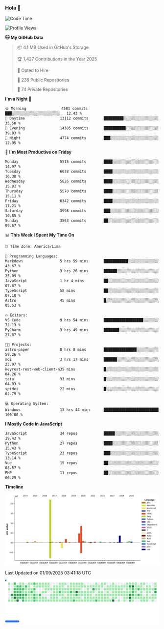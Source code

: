 ### Hola 👋

<!--START_SECTION:waka-->
![Code Time](http://img.shields.io/badge/Code%20Time-322%20hrs%2044%20mins-blue)

![Profile Views](http://img.shields.io/badge/Profile%20Views-0-blue)

**🐱 My GitHub Data** 

> 📦 4.1 MB Used in GitHub's Storage 
 > 
> 🏆 1,427 Contributions in the Year 2025
 > 
> 💼 Opted to Hire
 > 
> 📜 236 Public Repositories 
 > 
> 🔑 74 Private Repositories 
 > 
**I'm a Night 🦉** 

```text
🌞 Morning                4581 commits        ███░░░░░░░░░░░░░░░░░░░░░░   12.43 % 
🌆 Daytime                13112 commits       █████████░░░░░░░░░░░░░░░░   35.58 % 
🌃 Evening                14385 commits       ██████████░░░░░░░░░░░░░░░   39.03 % 
🌙 Night                  4774 commits        ███░░░░░░░░░░░░░░░░░░░░░░   12.95 % 
```
📅 **I'm Most Productive on Friday** 

```text
Monday                   5515 commits        ████░░░░░░░░░░░░░░░░░░░░░   14.97 % 
Tuesday                  6038 commits        ████░░░░░░░░░░░░░░░░░░░░░   16.38 % 
Wednesday                5826 commits        ████░░░░░░░░░░░░░░░░░░░░░   15.81 % 
Thursday                 5570 commits        ████░░░░░░░░░░░░░░░░░░░░░   15.11 % 
Friday                   6342 commits        ████░░░░░░░░░░░░░░░░░░░░░   17.21 % 
Saturday                 3998 commits        ███░░░░░░░░░░░░░░░░░░░░░░   10.85 % 
Sunday                   3563 commits        ██░░░░░░░░░░░░░░░░░░░░░░░   09.67 % 
```


📊 **This Week I Spent My Time On** 

```text
🕑︎ Time Zone: America/Lima

💬 Programming Languages: 
Markdown                 5 hrs 59 mins       ███████████░░░░░░░░░░░░░░   43.67 % 
Python                   3 hrs 26 mins       ██████░░░░░░░░░░░░░░░░░░░   25.09 % 
JavaScript               1 hr 4 mins         ██░░░░░░░░░░░░░░░░░░░░░░░   07.87 % 
TypeScript               58 mins             ██░░░░░░░░░░░░░░░░░░░░░░░   07.10 % 
Astro                    45 mins             █░░░░░░░░░░░░░░░░░░░░░░░░   05.53 % 

🔥 Editors: 
VS Code                  9 hrs 54 mins       ██████████████████░░░░░░░   72.13 % 
PyCharm                  3 hrs 49 mins       ███████░░░░░░░░░░░░░░░░░░   27.87 % 

🐱‍💻 Projects: 
astro-paper              8 hrs 8 mins        ███████████████░░░░░░░░░░   59.26 % 
moi                      3 hrs 17 mins       ██████░░░░░░░░░░░░░░░░░░░   23.97 % 
keyrest-rest-web-client-n35 mins             █░░░░░░░░░░░░░░░░░░░░░░░░   04.26 % 
tata                     33 mins             █░░░░░░░░░░░░░░░░░░░░░░░░   04.03 % 
spidei                   22 mins             █░░░░░░░░░░░░░░░░░░░░░░░░   02.79 % 

💻 Operating System: 
Windows                  13 hrs 44 mins      █████████████████████████   100.00 % 
```

**I Mostly Code in JavaScript** 

```text
JavaScript               34 repos            █████░░░░░░░░░░░░░░░░░░░░   19.43 % 
Python                   27 repos            ████░░░░░░░░░░░░░░░░░░░░░   15.43 % 
TypeScript               23 repos            ███░░░░░░░░░░░░░░░░░░░░░░   13.14 % 
Vue                      15 repos            ██░░░░░░░░░░░░░░░░░░░░░░░   08.57 % 
PHP                      11 repos            ██░░░░░░░░░░░░░░░░░░░░░░░   06.29 % 
```



**Timeline**

![Lines of Code chart](https://raw.githubusercontent.com/KhanMaytok/KhanMaytok/master/assets/bar_graph.png)


 Last Updated on 01/09/2025 03:41:18 UTC
<!--END_SECTION:waka-->


<picture>
  <source
    media="(prefers-color-scheme: dark)"
    srcset="https://raw.githubusercontent.com/KhanMaytok/khanmaytok/41673ec6f6257711002bc37f23c9fd6aabfcfdd7/images/breakout-dark.svg"
  />
  <source
    media="(prefers-color-scheme: light)"
    srcset="https://raw.githubusercontent.com/KhanMaytok/khanmaytok/41673ec6f6257711002bc37f23c9fd6aabfcfdd7/images/breakout-light.svg"
  />
  <img alt="Breakout Game" src="https://raw.githubusercontent.com/KhanMaytok/khanmaytok/41673ec6f6257711002bc37f23c9fd6aabfcfdd7/images/breakout-light.svg" />
</picture>
